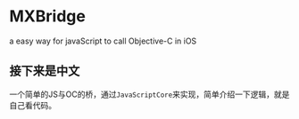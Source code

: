 # MXBridge
a easy way for javaScript to call Objective-C in iOS

## 接下来是中文

一个简单的JS与OC的桥，通过`JavaScriptCore`来实现，简单介绍一下逻辑，就是自己看代码。

